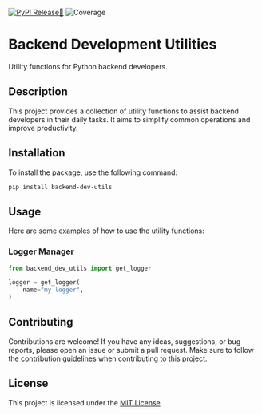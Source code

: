 [![PyPI Release🐍](https://github.com/melikbugra/backend-dev-utils/actions/workflows/python-publish.yml/badge.svg?branch=main)](https://github.com/melikbugra/backend-dev-utils/actions/workflows/python-publish.yml)
![Coverage](https://backend-dev-utils.melikbugraozcelik.com/coverage.svg)

# Backend Development Utilities

Utility functions for Python backend developers.

## Description

This project provides a collection of utility functions to assist backend developers in their daily tasks. It aims to simplify common operations and improve productivity.


## Installation

To install the package, use the following command:

```bash
pip install backend-dev-utils
```

## Usage

Here are some examples of how to use the utility functions:

### Logger Manager

```python
from backend_dev_utils import get_logger

logger = get_logger(
    name="my-logger",
)
```

## Contributing

Contributions are welcome! If you have any ideas, suggestions, or bug reports, please open an issue or submit a pull request. Make sure to follow the [contribution guidelines](CONTRIBUTING.md) when contributing to this project.

## License

This project is licensed under the [MIT License](LICENSE).
